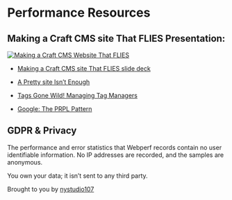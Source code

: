 # Performance Resources

## Making a Craft CMS site That FLIES Presentation:

[![Making a Craft CMS Website That FLIES](https://i.vimeocdn.com/video/735350966.jpg?mw=1900&mh=1069&q=70)](http://dotall.com/sessions/making-a-craft-cms-website-that-flies)

* [Making a Craft CMS site That FLIES slide deck](https://speakerdeck.com/nystudio107/making-a-craft-cms-website-that-flies)

* [A Pretty site Isn’t Enough](https://nystudio107.com/blog/a-pretty-website-isnt-enough)

* [Tags Gone Wild! Managing Tag Managers](https://nystudio107.com/blog/tags-gone-wild)

* [Google: The PRPL Pattern](https://developers.google.com/web/fundamentals/performance/prpl-pattern/)

## GDPR & Privacy

The performance and error statistics that Webperf records contain no user identifiable information. No IP addresses are recorded, and the samples are anonymous.

You own your data; it isn’t sent to any third party.

Brought to you by [nystudio107](https://nystudio107.com)

